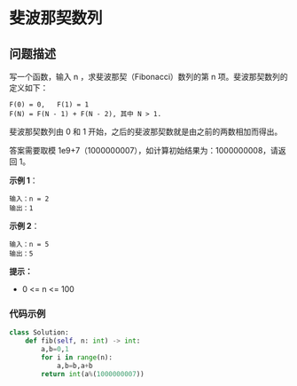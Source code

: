# 斐波那契数列
## 问题描述
写一个函数，输入 n ，求斐波那契（Fibonacci）数列的第 n 项。斐波那契数列的定义如下：
```
F(0) = 0,   F(1) = 1
F(N) = F(N - 1) + F(N - 2), 其中 N > 1.
```
斐波那契数列由 0 和 1 开始，之后的斐波那契数就是由之前的两数相加而得出。

答案需要取模 1e9+7（1000000007），如计算初始结果为：1000000008，请返回 1。

**示例 1**：
```
输入：n = 2
输出：1
```
**示例 2**：
```
输入：n = 5
输出：5
```
**提示：**

+ 0 <= n <= 100
### 代码示例
```python
class Solution:
    def fib(self, n: int) -> int:
        a,b=0,1
        for i in range(n):
            a,b=b,a+b
        return int(a%(1000000007))
```
